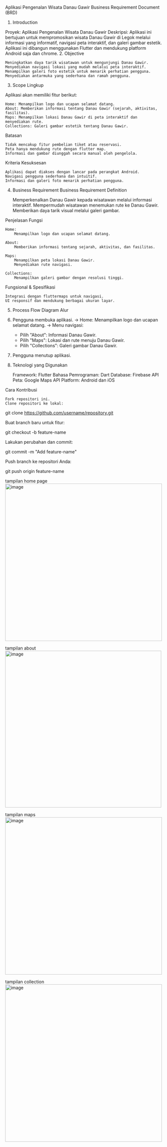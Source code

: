 Aplikasi Pengenalan Wisata Danau Gawir
Business Requirement Document (BRD)
1. Introduction

Proyek: Aplikasi Pengenalan Wisata Danau Gawir
Deskripsi:
Aplikasi ini bertujuan untuk mempromosikan wisata Danau Gawir di Legok melalui informasi yang informatif, navigasi peta interaktif, dan galeri gambar estetik. Aplikasi ini dibangun menggunakan Flutter dan mendukung platform Android saja dan chrome.
2. Objective

    Meningkatkan daya tarik wisatawan untuk mengunjungi Danau Gawir.
    Menyediakan navigasi lokasi yang mudah melalui peta interaktif.
    Menampilkan galeri foto estetik untuk menarik perhatian pengguna.
    Menyediakan antarmuka yang sederhana dan ramah pengguna.

3. Scope
Lingkup

Aplikasi akan memiliki fitur berikut:

    Home: Menampilkan logo dan ucapan selamat datang.
    About: Memberikan informasi tentang Danau Gawir (sejarah, aktivitas, fasilitas).
    Maps: Menampilkan lokasi Danau Gawir di peta interaktif dan menyediakan rute.
    Collections: Galeri gambar estetik tentang Danau Gawir.

Batasan

    Tidak mencakup fitur pembelian tiket atau reservasi.
    Peta hanya mendukung rute dengan flutter map.
    Informasi dan gambar diunggah secara manual oleh pengelola.

Kriteria Kesuksesan

    Aplikasi dapat diakses dengan lancar pada perangkat Android.
    Navigasi pengguna sederhana dan intuitif.
    Informasi dan galeri foto menarik perhatian pengguna.

4. Business Requirement
Business Requirement Definition

    Memperkenalkan Danau Gawir kepada wisatawan melalui informasi interaktif.
    Mempermudah wisatawan menemukan rute ke Danau Gawir.
    Memberikan daya tarik visual melalui galeri gambar.

Penjelasan Fungsi

    Home:
        Menampilkan logo dan ucapan selamat datang.

    About:
        Memberikan informasi tentang sejarah, aktivitas, dan fasilitas.

    Maps:
        Menampilkan peta lokasi Danau Gawir.
        Menyediakan rute navigasi.

    Collections:
        Menampilkan galeri gambar dengan resolusi tinggi.

Fungsional & Spesifikasi

    Integrasi dengan fluttermaps untuk navigasi.
    UI responsif dan mendukung berbagai ukuran layar.

5. Process Flow
Diagram Alur

1. Pengguna membuka aplikasi.
   -> Home: Menampilkan logo dan ucapan selamat datang.
   -> Menu navigasi:
      - Pilih "About": Informasi Danau Gawir.
      - Pilih "Maps": Lokasi dan rute menuju Danau Gawir.
      - Pilih "Collections": Galeri gambar Danau Gawir.
2. Pengguna menutup aplikasi.

6. Teknologi yang Digunakan

    Framework: Flutter
    Bahasa Pemrograman: Dart
    Database: Firebase
    API Peta: Google Maps API
    Platform: Android dan iOS

Cara Kontribusi

    Fork repositori ini.
    Clone repositori ke lokal:

git clone https://github.com/username/repository.git

Buat branch baru untuk fitur:

git checkout -b feature-name

Lakukan perubahan dan commit:

git commit -m "Add feature-name"

Push branch ke repositori Anda:

git push origin feature-name



tampilan home page
<img width="501" alt="image" src="https://github.com/user-attachments/assets/3d297694-07c2-4af1-a43b-f1b129df94f6">


tampilan about
<img width="499" alt="image" src="https://github.com/user-attachments/assets/bacf4131-94be-462b-a7f8-dd91f4a5f9dc">


tampilan maps
<img width="501" alt="image" src="https://github.com/user-attachments/assets/d6e354a1-da57-4267-96ea-8683d8e373b9">


tampilan collection
<img width="501" alt="image" src="https://github.com/user-attachments/assets/7bc4bba8-af78-4a5a-848e-ef6601899986">




